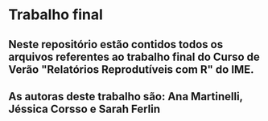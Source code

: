 # Trabalho final

## Neste repositório estão contidos todos os arquivos referentes ao trabalho final do Curso de Verão "Relatórios Reprodutíveis com R" do IME.

## As autoras deste trabalho são: Ana Martinelli, Jéssica Corsso e Sarah Ferlin
